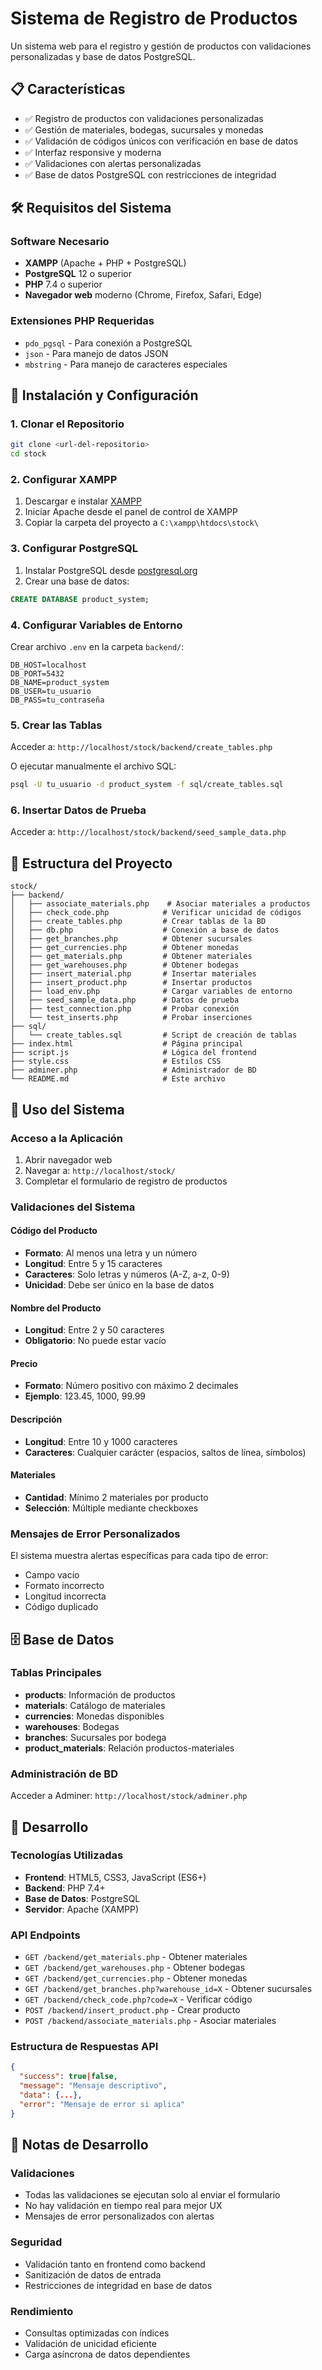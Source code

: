 # Sistema de Registro de Productos

Un sistema web para el registro y gestión de productos con validaciones personalizadas y base de datos PostgreSQL.

## 📋 Características

- ✅ Registro de productos con validaciones personalizadas
- ✅ Gestión de materiales, bodegas, sucursales y monedas
- ✅ Validación de códigos únicos con verificación en base de datos
- ✅ Interfaz responsive y moderna
- ✅ Validaciones con alertas personalizadas
- ✅ Base de datos PostgreSQL con restricciones de integridad

## 🛠️ Requisitos del Sistema

### Software Necesario
- **XAMPP** (Apache + PHP + PostgreSQL)
- **PostgreSQL** 12 o superior
- **PHP** 7.4 o superior
- **Navegador web** moderno (Chrome, Firefox, Safari, Edge)

### Extensiones PHP Requeridas
- `pdo_pgsql` - Para conexión a PostgreSQL
- `json` - Para manejo de datos JSON
- `mbstring` - Para manejo de caracteres especiales

## 🚀 Instalación y Configuración

### 1. Clonar el Repositorio
```bash
git clone <url-del-repositorio>
cd stock
```

### 2. Configurar XAMPP
1. Descargar e instalar [XAMPP](https://www.apachefriends.org/)
2. Iniciar Apache desde el panel de control de XAMPP
3. Copiar la carpeta del proyecto a `C:\xampp\htdocs\stock\`

### 3. Configurar PostgreSQL
1. Instalar PostgreSQL desde [postgresql.org](https://www.postgresql.org/download/)
2. Crear una base de datos:
```sql
CREATE DATABASE product_system;
```

### 4. Configurar Variables de Entorno
Crear archivo `.env` en la carpeta `backend/`:
```env
DB_HOST=localhost
DB_PORT=5432
DB_NAME=product_system
DB_USER=tu_usuario
DB_PASS=tu_contraseña
```

### 5. Crear las Tablas
Acceder a: `http://localhost/stock/backend/create_tables.php`

O ejecutar manualmente el archivo SQL:
```bash
psql -U tu_usuario -d product_system -f sql/create_tables.sql
```

### 6. Insertar Datos de Prueba
Acceder a: `http://localhost/stock/backend/seed_sample_data.php`

## 📁 Estructura del Proyecto

```
stock/
├── backend/
│   ├── associate_materials.php    # Asociar materiales a productos
│   ├── check_code.php            # Verificar unicidad de códigos
│   ├── create_tables.php         # Crear tablas de la BD
│   ├── db.php                    # Conexión a base de datos
│   ├── get_branches.php          # Obtener sucursales
│   ├── get_currencies.php        # Obtener monedas
│   ├── get_materials.php         # Obtener materiales
│   ├── get_warehouses.php        # Obtener bodegas
│   ├── insert_material.php       # Insertar materiales
│   ├── insert_product.php        # Insertar productos
│   ├── load_env.php              # Cargar variables de entorno
│   ├── seed_sample_data.php      # Datos de prueba
│   ├── test_connection.php       # Probar conexión
│   └── test_inserts.php          # Probar inserciones
├── sql/
│   └── create_tables.sql         # Script de creación de tablas
├── index.html                    # Página principal
├── script.js                     # Lógica del frontend
├── style.css                     # Estilos CSS
├── adminer.php                   # Administrador de BD
└── README.md                     # Este archivo
```

## 🎯 Uso del Sistema

### Acceso a la Aplicación
1. Abrir navegador web
2. Navegar a: `http://localhost/stock/`
3. Completar el formulario de registro de productos

### Validaciones del Sistema

#### Código del Producto
- **Formato**: Al menos una letra y un número
- **Longitud**: Entre 5 y 15 caracteres
- **Caracteres**: Solo letras y números (A-Z, a-z, 0-9)
- **Unicidad**: Debe ser único en la base de datos

#### Nombre del Producto
- **Longitud**: Entre 2 y 50 caracteres
- **Obligatorio**: No puede estar vacío

#### Precio
- **Formato**: Número positivo con máximo 2 decimales
- **Ejemplo**: 123.45, 1000, 99.99

#### Descripción
- **Longitud**: Entre 10 y 1000 caracteres
- **Caracteres**: Cualquier carácter (espacios, saltos de línea, símbolos)

#### Materiales
- **Cantidad**: Mínimo 2 materiales por producto
- **Selección**: Múltiple mediante checkboxes

### Mensajes de Error Personalizados
El sistema muestra alertas específicas para cada tipo de error:
- Campo vacío
- Formato incorrecto
- Longitud incorrecta
- Código duplicado

## 🗄️ Base de Datos

### Tablas Principales
- **products**: Información de productos
- **materials**: Catálogo de materiales
- **currencies**: Monedas disponibles
- **warehouses**: Bodegas
- **branches**: Sucursales por bodega
- **product_materials**: Relación productos-materiales

### Administración de BD
Acceder a Adminer: `http://localhost/stock/adminer.php`

## 🔧 Desarrollo

### Tecnologías Utilizadas
- **Frontend**: HTML5, CSS3, JavaScript (ES6+)
- **Backend**: PHP 7.4+
- **Base de Datos**: PostgreSQL
- **Servidor**: Apache (XAMPP)

### API Endpoints
- `GET /backend/get_materials.php` - Obtener materiales
- `GET /backend/get_warehouses.php` - Obtener bodegas
- `GET /backend/get_currencies.php` - Obtener monedas
- `GET /backend/get_branches.php?warehouse_id=X` - Obtener sucursales
- `GET /backend/check_code.php?code=X` - Verificar código
- `POST /backend/insert_product.php` - Crear producto
- `POST /backend/associate_materials.php` - Asociar materiales

### Estructura de Respuestas API
```json
{
  "success": true|false,
  "message": "Mensaje descriptivo",
  "data": {...},
  "error": "Mensaje de error si aplica"
}
```

## 📝 Notas de Desarrollo

### Validaciones
- Todas las validaciones se ejecutan solo al enviar el formulario
- No hay validación en tiempo real para mejor UX
- Mensajes de error personalizados con alertas

### Seguridad
- Validación tanto en frontend como backend
- Sanitización de datos de entrada
- Restricciones de integridad en base de datos

### Rendimiento
- Consultas optimizadas con índices
- Validación de unicidad eficiente
- Carga asíncrona de datos dependientes